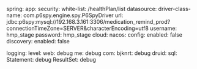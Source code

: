 spring:
app:
security:
white-list: /healthPlan/list
datasource:
driver-class-name: com.p6spy.engine.spy.P6SpyDriver
url: jdbc:p6spy:mysql://192.168.3.161:3306/medication_remind_prod?connectionTimeZone=SERVER&characterEncoding=utf8
username: hmp_stage
password: hmp_stage
cloud:
nacos:
config:
enabled: false
discovery:
enabled: false

logging:
level:
web: debug
me: debug
com:
bjknrt: debug
druid:
sql:
Statement: debug
ResultSet: debug

